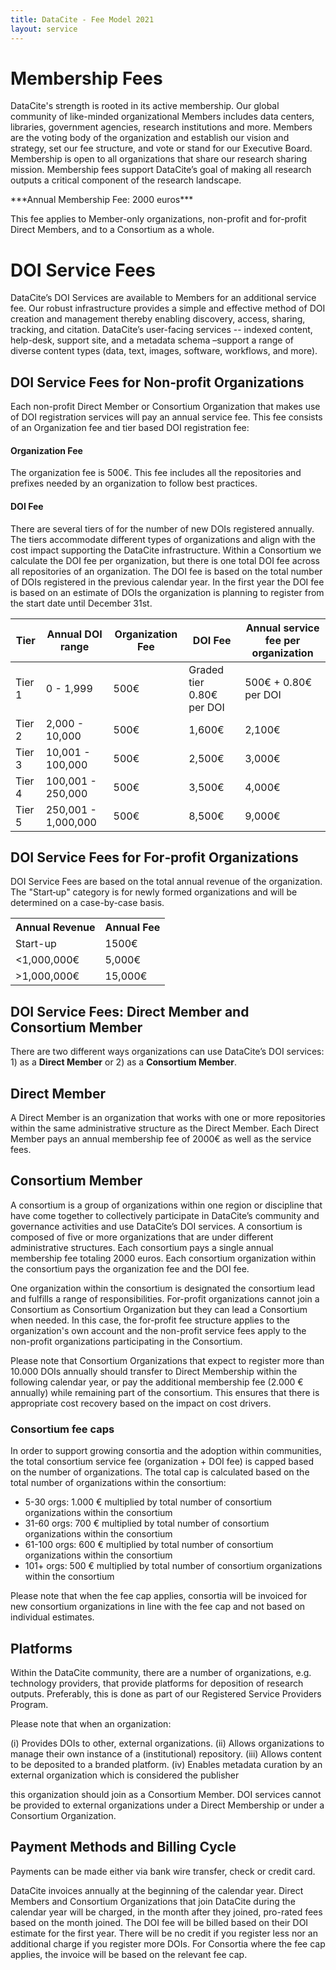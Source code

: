 ```yaml
---
title: DataCite - Fee Model 2021
layout: service
---
```


# Membership Fees

DataCite's strength is rooted in its active membership. Our global community of like-minded organizational Members includes data centers, libraries, government agencies, research institutions and more. Members are the voting body of the organization and establish our vision and strategy, set our fee structure, and vote or stand for our Executive Board. Membership is open to all organizations that share our research sharing mission. Membership fees support DataCite’s goal of making all research outputs a critical component of the research landscape.

<div class="row text-center">***Annual Membership Fee: 2000 euros***</div>

This fee applies to Member-only organizations, non-profit and for-profit Direct Members, and to a Consortium as a whole.

# DOI Service Fees

DataCite’s DOI Services are available to Members for an additional service fee. Our robust infrastructure provides a simple and effective method of DOI creation and management thereby enabling discovery, access, sharing, tracking, and citation. DataCite’s user-facing services -- indexed content, help-desk, support site, and a metadata schema –support a range of diverse content types (data, text, images, software, workflows, and more).

## DOI Service Fees for Non‐profit Organizations

Each non-profit Direct Member or Consortium Organization that makes use of DOI registration services will pay an annual service fee. This fee consists of an Organization fee and tier based DOI registration fee:

#### Organization Fee

The organization fee is 500€. This fee includes all the repositories and prefixes needed by an organization to follow best practices.

#### DOI Fee

There are several tiers of for the number of new DOIs registered annually. The tiers accommodate different types of organizations and align with the cost impact supporting the DataCite infrastructure. Within a Consortium we calculate the DOI fee per organization, but there is one total DOI fee across all repositories of an organization. The DOI fee is based on the total number of DOIs registered in the previous calendar year. In the first year the DOI fee is based on an estimate of DOIs the organization is planning to register from the start date until December 31st. 


<table class="table pricing">
<thead>
<tr>
<th>Tier</th>
<th>Annual DOI range</th>
<th>Organization Fee</th>
<th>DOI Fee</th>
<th>Annual service fee per organization</th>
</tr>
</thead>
<tbody>
<tr>
<td>Tier 1</td>
<td>0 - 1,999</td>
<td>500€</td>
<td>Graded tier 0.80€ per DOI</td>
<td>500€ + 0.80€ per DOI</td>
</tr>
<tr>
<td>Tier 2</td>
<td>2,000 - 10,000</td>
<td>500€</td>
<td>1,600€</td>
<td>2,100€</td>
</tr>
<tr>
<td>Tier 3</td>
<td>10,001 - 100,000</td>
<td>500€</td>
<td>2,500€</td>
<td>3,000€</td>
</tr>
<tr>
<td>Tier 4</td>
<td>100,001 - 250,000</td>
<td>500€</td>
<td>3,500€</td>
<td>4,000€</td>
</tr>
<tr>
<td>Tier 5</td>
<td>250,001 - 1,000,000</td>
<td>500€</td>
<td>8,500€</td>
<td>9,000€</td>
</tr>
</tbody>
</table>

## DOI Service Fees for For‐profit Organizations

DOI Service Fees are based on the total annual revenue of the organization. The "Start‐up" category is for newly formed organizations and will be determined on a case-by-case basis.

<table class="table pricing">
<thead>
<tbody>
<tr>
<th>Annual Revenue</th>
<th>Annual Fee</th>
</tr>
</thead>
<tr>
<td>Start-up</td>
<td>1500€</td>
</tr>
<tr>
<td>&lt;1,000,000€</td>
<td> 5,000€</td>
</tr>
<tr>
<td>&gt;1,000,000€</td>
<td>15,000€</td>
</tr>
</tbody>
</table>

## DOI Service Fees: Direct Member and Consortium Member

There are two different ways organizations can use DataCite’s DOI services: 1) as a **Direct Member** or 2) as a **Consortium Member**.

## Direct Member

A Direct Member is an organization that works with one or more repositories within the same administrative structure as the Direct Member. Each Direct Member pays an annual membership fee of 2000€ as well as the service fees.

## Consortium Member

A consortium is a group of organizations within one region or discipline that have come together to collectively participate in DataCite’s community and governance activities and use DataCite’s DOI services. A consortium is composed of five or more organizations that are under different administrative structures. Each consortium pays a single annual membership fee totaling 2000 euros. Each consortium organization within the consortium pays the organization fee and the DOI fee. 

One organization within the consortium is designated the consortium lead and fulfills a range of responsibilities. For-profit organizations cannot join a Consortium as Consortium Organization but they can lead a Consortium when needed. In this case, the for-profit fee structure applies to the organization's own account and the non-profit service fees apply to the non-profit organizations participating in the Consortium.

Please note that Consortium Organizations that expect to register more than 10.000 DOIs annually should transfer to Direct Membership within the following calendar year, or pay the additional membership fee (2.000 € annually) while remaining part of the consortium. This ensures that there is appropriate cost recovery based on the impact on cost drivers.

###    Consortium fee caps

In order to support growing consortia and the adoption within communities, the total consortium service fee (organization + DOI fee) is capped based on the number of organizations. The total cap is calculated based on the total number of organizations within the consortium:

 *  5-30 orgs: 1.000 € multiplied by total number of consortium organizations within the consortium
 *  31-60 orgs: 700 € multiplied by total number of consortium organizations within the consortium
 *  61-100 orgs: 600 € multiplied by total number of consortium organizations within the consortium
 *  101+ orgs: 500 € multiplied by total number of consortium organizations within the consortium

Please note that when the fee cap applies, consortia will be invoiced for new consortium organizations in line with the fee cap and not based on individual estimates.

## Platforms

Within the DataCite community, there are a number of organizations, e.g. technology providers, that provide platforms for deposition of research outputs. Preferably, this is done as part of our Registered Service Providers Program. 

Please note that when an organization:

  (i) Provides DOIs to other, external organizations.
  (ii) Allows organizations to manage their own instance of a (institutional) repository.
  (iii) Allows content to be deposited to a branded platform.
  (iv) Enables metadata curation by an external organization which is considered the publisher
  
  this organization should join as a Consortium Member. DOI services cannot be provided to external organizations under a Direct Membership or under a Consortium Organization.


## Payment Methods and Billing Cycle

Payments can be made either via bank wire transfer, check or credit card.

DataCite invoices annually at the beginning of the calendar year. Direct Members and Consortium Organizations that join DataCite during the calendar year will be charged, in the month after they joined, pro-rated fees based on the month joined. The DOI fee will be billed based on their DOI estimate for the first year. There will be no credit if you register less nor an additional charge if you register more DOIs. For Consortia where the fee cap applies, the invoice will be based on the relevant fee cap.


